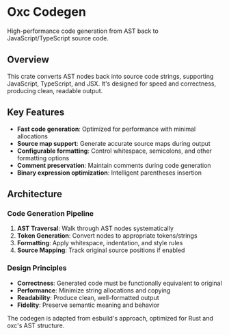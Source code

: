 # Oxc Codegen

High-performance code generation from AST back to JavaScript/TypeScript source code.

## Overview

This crate converts AST nodes back into source code strings, supporting JavaScript, TypeScript, and JSX. It's designed for speed and correctness, producing clean, readable output.

## Key Features

- **Fast code generation**: Optimized for performance with minimal allocations
- **Source map support**: Generate accurate source maps during output
- **Configurable formatting**: Control whitespace, semicolons, and other formatting options
- **Comment preservation**: Maintain comments during code generation
- **Binary expression optimization**: Intelligent parentheses insertion



## Architecture

### Code Generation Pipeline

1. **AST Traversal**: Walk through AST nodes systematically
2. **Token Generation**: Convert nodes to appropriate tokens/strings
3. **Formatting**: Apply whitespace, indentation, and style rules
4. **Source Mapping**: Track original source positions if enabled

### Design Principles

- **Correctness**: Generated code must be functionally equivalent to original
- **Performance**: Minimize string allocations and copying
- **Readability**: Produce clean, well-formatted output
- **Fidelity**: Preserve semantic meaning and behavior

The codegen is adapted from esbuild's approach, optimized for Rust and oxc's AST structure.
